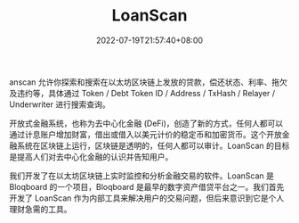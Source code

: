 ﻿---
weight: 
title: "LoanScan"
description: "anscan 允许你探索和搜索在以太坊区块链上发放的贷款，偿还状态、利率、拖欠及违约等，具体通过 Token / Debt Token ID / Address / TxHash / Relayer / Underwriter 进行搜索查询"
date: 2022-07-19T21:57:40+08:00
lastmod: 2022-07-19T16:45:40+08:00
draft: false
authors: ["seven"]
featuredImage: "loanscan.jpg"
link: "https://linen.app/interest-rates/"
tags: ["区块链浏览器","LoanScan"]
categories: ["navigation"]
navigation: ["区块链浏览器"]
lightgallery: true
toc: true
pinned: false
recommend: false
recommend1: false
---
anscan 允许你探索和搜索在以太坊区块链上发放的贷款，偿还状态、利率、拖欠及违约等，具体通过 Token / Debt Token ID / Address / TxHash / Relayer / Underwriter 进行搜索查询。

开放式金融系统，也称为去中心化金融 (DeFi)，创造了新的方式，任何人都可以通过计息账户增加财富，借出或借入以美元计价的稳定币和加密货币。这个开放金融系统在区块链上运行，区块链是透明的，任何人都可以审计。LoanScan 的目标是提高人们对去中心化金融的认识并告知用户。

我们开发了在以太坊区块链上实时监控和分析金融交易的软件。LoanScan 是 Bloqboard 的一个项目，Bloqboard 是最早的数字资产借贷平台之一。我们首先开发了 LoanScan 作为内部工具来解决用户的交易问题，但后来意识到它是个人理财急需的工具。